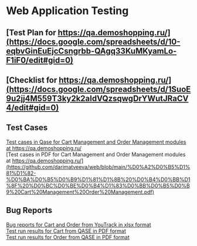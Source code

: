 # Web Application Testing
## [Test Plan for https://qa.demoshopping.ru/](https://docs.google.com/spreadsheets/d/10-eqbvGinEuEjcCsngrbb-QAgq33KuMKyamLo-F1iF0/edit#gid=0)
## [Checklist for https://qa.demoshopping.ru/](https://docs.google.com/spreadsheets/d/1SuoE9u2jj4M559T3ky2k2aIdVQzsqwgDrYWutJRaCV4/edit#gid=0)
## Test Cases
[Test cases in Qase for Cart Management and Order Management modules at https://qa.demoshopping.ru/ ](https://app.qase.io/project/G7?author=195&previewMode=side&suite=166&tab=) <br>
[Test cases in PDF for Cart Management and Order Management modules at https://qa.demoshopping.ru/](https://github.com/darimatveeva/web/blob/main/%D0%A2%D0%B5%D1%81%D1%82-%D0%BA%D0%B5%D0%B9%D1%81%D1%8B%20%D0%B4%D0%BB%D1%8F%20%D0%BC%D0%BE%D0%B4%D1%83%D0%BB%D0%B5%D0%B9%20Cart%20Management%20Order%20Management.pdf)
## Bug Reports
[Bug reports for Cart and Order from YouTrack in xlsx format](https://github.com/darimatveeva/web/blob/main/Bug-reports%20Cart%20and%20Order.xlsx) <br>
[Test run results for Cart from QASE in PDF format](https://github.com/darimatveeva/web/blob/main/G7-Express%2Brun%2B2024_05_19%20Cart%20Manament.pdf) <br>
[Test run results for Order from QASE in PDF format](https://github.com/darimatveeva/web/blob/main/G7-Express%2Brun%2B2024_05_19%20Order%20Management.pdf)
